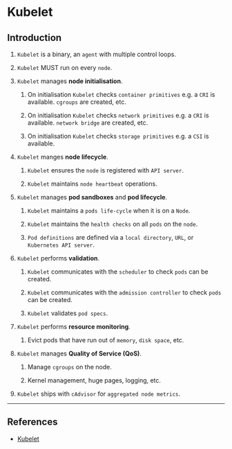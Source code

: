 # Kubelet

## Introduction

1. `Kubelet` is a binary, an `agent` with multiple control loops.

2. `Kubelet` MUST run on every `node`.

3. `Kubelet` manages __node initialisation__.

    1. On initialisation `Kubelet` checks `container primitives` e.g. a `CRI` is available. `cgroups` are created, etc.

    2. On initialisation `Kubelet` checks `network primitives` e.g. a `CRI` is available. `network bridge` are created, etc.

    3. On initialisation `Kubelet` checks `storage primitives` e.g. a `CSI` is available.

4. `Kubelet` manges __node lifecycle__.

    1. `Kubelet` ensures the `node` is registered with `API server`. 

    2. `Kubelet` maintains `node heartbeat` operations.

5. `Kubelet` manages __pod sandboxes__ and __pod lifecycle__.

    1. `Kubelet` maintains a `pods life-cycle` when it is on a `Node`.

    2. `Kubelet` maintains the `health checks` on all `pods` on the `node`.

    3. `Pod definitions` are defined via a `local directory`, `URL`, or `Kubernetes API server`.

6. `Kubelet` performs __validation__.

    1. `Kubelet` communicates with the `scheduler` to check `pods` can be created. 

    2. `Kubelet` communicates with the `admission controller` to check `pods` can be created.

    3. `Kubelet` validates `pod specs`.

7. `Kubelet` performs __resource monitoring__.

    1. Evict pods that have run out of `memory`, `disk space`, etc.

8. `Kubelet` manages __Quality of Service (QoS)__.

    1. Manage `cgroups` on the node.

    2. Kernel management, huge pages, logging, etc.

9. `Kubelet` ships with `cAdvisor` for `aggregated node metrics`.



---

## References

* [Kubelet](https://kubernetes.io/docs/reference/command-line-tools-reference/kubelet/)
